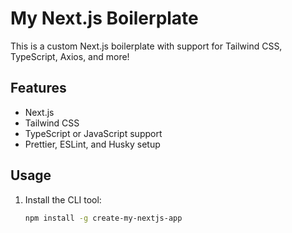 # My Next.js Boilerplate

This is a custom Next.js boilerplate with support for Tailwind CSS, TypeScript, Axios, and more!

## Features
- Next.js
- Tailwind CSS
- TypeScript or JavaScript support
- Prettier, ESLint, and Husky setup

## Usage
1. Install the CLI tool:
   ```bash
   npm install -g create-my-nextjs-app
